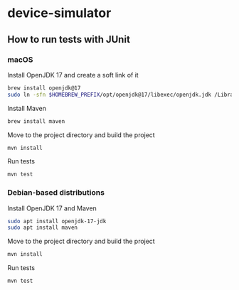# device-simulator
## How to run tests with JUnit
### macOS
Install OpenJDK 17 and create a soft link of it

```bash
brew install openjdk@17
sudo ln -sfn $HOMEBREW_PREFIX/opt/openjdk@17/libexec/openjdk.jdk /Library/Java/JavaVirtualMachines/openjdk.jdk
```

Install Maven

```bash
brew install maven
```

Move to the project directory and build the project

```bash
mvn install
```

Run tests

```bash
mvn test
```

### Debian-based distributions
Install OpenJDK 17 and Maven

```bash
sudo apt install openjdk-17-jdk
sudo apt install maven
```

Move to the project directory and build the project

```bash
mvn install
```

Run tests

```bash
mvn test
```
